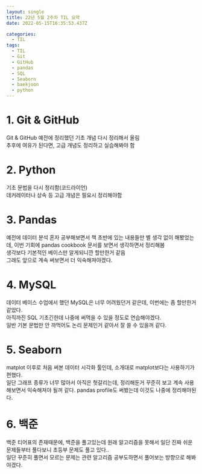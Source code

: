 ```yaml
---
layout: single
title: 22년 5월 2주차 TIL 요약
date: 2022-05-15T16:35:53.437Z

categories:
  - TIL
tags:
  - TIL
  - Git
  - GitHub
  - pandas
  - SQL
  - Seaborn
  - baekjoon
  - python
---
```


# 1. Git & GitHub
Git & GitHub 예전에 정리했던 기초 개념 다시 정리해서 올림  
추후에 여유가 된다면, 고급 개념도 정리하고 실습해봐야 함

# 2. Python
기초 문법을 다시 정리함(코드라이언)  
데커레이터나 상속 등 고급 개념은 필요시 정리해야함

# 3. Pandas
예전에 데이터 분석 혼자 공부해보면서 책 초반에 있는 내용들만 별 생각 없이 해봤었는데, 이번 기회에 pandas cookbook 문서를 보면서 생각하면서 정리해봄  
생각보다 기본적인 베이스만 알게되니깐 할만한거 같음  
그래도 앞으로 계속 써보면서 더 익숙해져야겠다.

# 4. MySQL
데이터 베이스 수업에서 했던 MySQL은 너무 어려웠던거 같은데, 이번에는 좀 할만한거 같았다.  
아직까진 SQL 기초긴한데 나중에 써먹을 수 있을 정도로 연습해야겠다.  
일반 기본 문법만 안 까먹어도 논리 문제인거 같아서 잘 쓸 수 있을꺼 같다.

# 5. Seaborn
matplot 이후로 처음 써본 데이터 시각화 툴인데, 소개대로 matplot보다는 사용하기가 편했다.  
일단 그래프 종류가 너무 많아서 아직은 헛갈리는데, 정리해둔거 꾸준히 보고 계속 사용해보면서 익숙해져야 될꺼 같다. pandas profile도 써봤는데 이것도 나중에 정리해야된다.

# 6. 백준
백준 티어표의 존재때문에, 백준을 풀고있는데 원래 알고리즘을 못해서 일단 진짜 쉬운 문제들부터 풀다보니 초등부 문제도 풀고 있다..  
일단 꾸준히 풀면서 모르는 문제는 관련 알고리즘 공부도하면서 풀어보는 방향으로 해봐야겠다.
